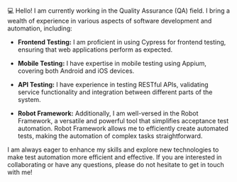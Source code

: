 💻 Hello! I am currently working in the Quality Assurance (QA) field. I bring a wealth of experience in various aspects of software development and automation, including:

- **Frontend Testing:** I am proficient in using Cypress for frontend testing, ensuring that web applications perform as expected.

- **Mobile Testing:** I have expertise in mobile testing using Appium, covering both Android and iOS devices.

- **API Testing:** I have experience in testing RESTful APIs, validating service functionality and integration between different parts of the system.

- **Robot Framework:** Additionally, I am well-versed in the Robot Framework, a versatile and powerful tool that simplifies acceptance test automation. Robot Framework allows me to efficiently create automated tests, making the automation of complex tasks straightforward.

I am always eager to enhance my skills and explore new technologies to make test automation more efficient and effective. If you are interested in collaborating or have any questions, please do not hesitate to get in touch with me!

